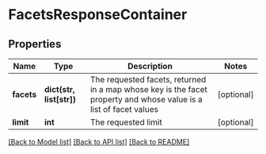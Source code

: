 # FacetsResponseContainer

## Properties
Name | Type | Description | Notes
------------ | ------------- | ------------- | -------------
**facets** | **dict(str, list[str])** | The requested facets, returned in a map whose key is the facet property and whose value is a list of facet values | [optional] 
**limit** | **int** | The requested limit | [optional] 

[[Back to Model list]](../README.md#documentation-for-models) [[Back to API list]](../README.md#documentation-for-api-endpoints) [[Back to README]](../README.md)


